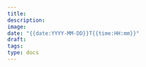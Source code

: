 ```yaml
---
title: 
description: 
image: 
date: "{{date:YYYY-MM-DD}}T{{time:HH:mm}}"
draft: 
tags: 
type: docs
---
```

